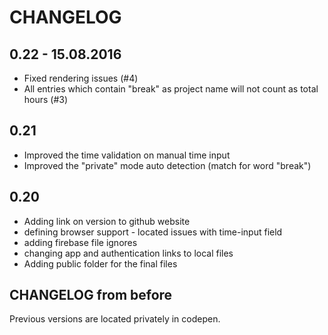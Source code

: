 # CHANGELOG
## 0.22 - 15.08.2016
* Fixed rendering issues (#4)
* All entries which contain "break" as project name will not count as total hours (#3)

## 0.21
* Improved the time validation on manual time input
* Improved the "private" mode auto detection (match for word "break")

## 0.20
* Adding link on version to github website
* defining browser support - located issues with time-input field
* adding firebase file ignores
* changing app and authentication links to local files
* Adding public folder for the final files


## CHANGELOG from before
Previous versions are located privately in codepen.